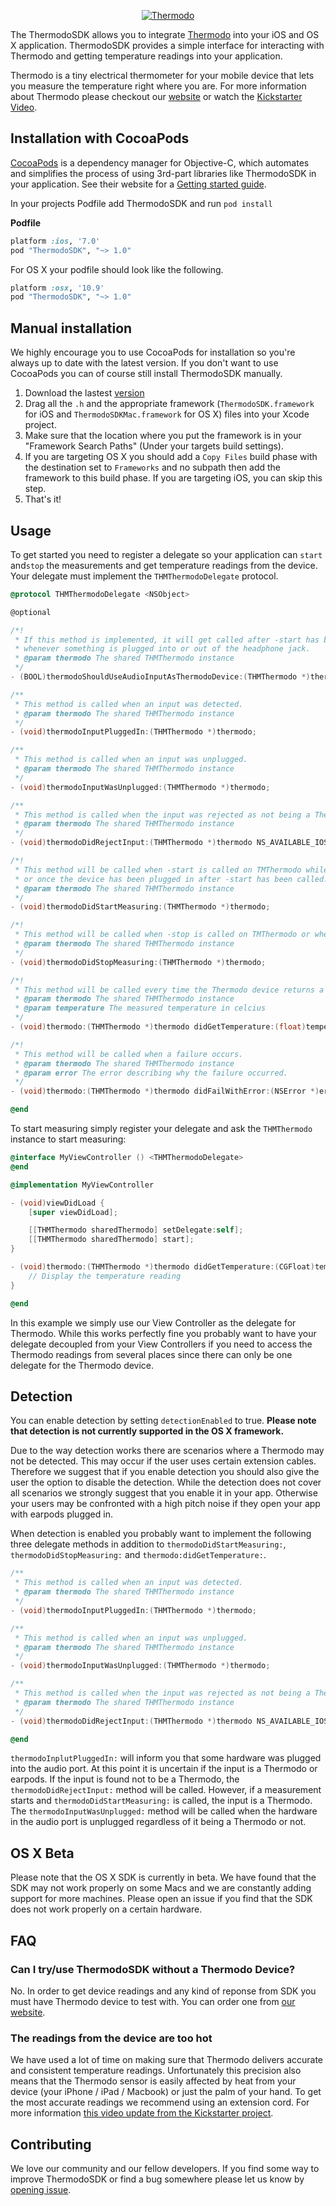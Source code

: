 <p align="center">
  <a href="http://developer.thermodo.com/"><img src="https://raw.githubusercontent.com/thermodo/ThermodoSDK-iOS/master/thermodo-logo.png" alt="Thermodo" title="Thermodo" /></a>
</p>

The ThermodoSDK allows you to integrate [Thermodo](http://thermodo.com) into your iOS and OS X application. ThermodoSDK provides a simple interface for interacting with Thermodo and getting temperature readings into your application.

Thermodo is a tiny electrical thermometer for your mobile device that lets you measure the temperature right where you are. For more information about Thermodo please checkout our [website](http://thermodo.com) or watch the [Kickstarter Video](http://www.kickstarter.com/projects/robocat/thermodo-the-tiny-thermometer-for-mobile-devices).

## Installation with CocoaPods

[CocoaPods](http://cocoapods.org) is a dependency manager for Objective-C, which automates and simplifies the process of using 3rd-part libraries like ThermodoSDK in your application. See their website for a [Getting started guide](http://docs.cocoapods.org/guides/installing_cocoapods.html).

In your projects Podfile add ThermodoSDK and run ``pod install``

**Podfile**
```ruby
platform :ios, '7.0'
pod "ThermodoSDK", "~> 1.0"
```

For OS X your podfile should look like the following.

```ruby
platform :osx, '10.9'
pod "ThermodoSDK", "~> 1.0"
```

## Manual installation

We highly encourage you to use CocoaPods for installation so you're always up to date with the latest version. If you don't want to use CocoaPods you can of course still install ThermodoSDK manually.

1. Download the lastest [version](https://github.com/thermodo/ThermodoSDK-iOS)
2. Drag all the ``.h`` and the appropriate framework (``ThermodoSDK.framework`` for iOS and ``ThermodoSDKMac.framework`` for OS X) files into your Xcode project.
3. Make sure that the location where you put the framework is in your "Framework Search Paths" (Under your targets build settings).
4. If you are targeting OS X you should add a ``Copy Files`` build phase with the destination set to ``Frameworks`` and no subpath then add the framework to this build phase. If you are targeting iOS, you can skip this step.
5. That's it!

## Usage

To get started you need to register a delegate so your application can ``start`` and``stop`` the measurements and get temperature readings from the device. Your delegate must implement the ``THMThermodoDelegate`` protocol.

```objectivec
@protocol THMThermodoDelegate <NSObject>

@optional

/*!
 * If this method is implemented, it will get called after -start has been called and
 * whenever something is plugged into or out of the headphone jack.
 * @param thermodo The shared THMThermodo instance
 */
- (BOOL)thermodoShouldUseAudioInputAsThermodoDevice:(THMThermodo *)thermodo;

/**
 * This method is called when an input was detected.
 * @param thermodo The shared THMThermodo instance
 */
- (void)thermodoInputPluggedIn:(THMThermodo *)thermodo;

/**
 * This method is called when an input was unplugged.
 * @param thermodo The shared THMThermodo instance
 */
- (void)thermodoInputWasUnplugged:(THMThermodo *)thermodo;

/**
 * This method is called when the input was rejected as not being a Thermodo.
 * @param thermodo The shared THMThermodo instance
 */
- (void)thermodoDidRejectInput:(THMThermodo *)thermodo NS_AVAILABLE_IOS(6_0);

/*!
 * This method will be called when -start is called on TMThermodo while the device is plugged in
 * or once the device has been plugged in after -start has been called.
 * @param thermodo The shared THMThermodo instance
 */
- (void)thermodoDidStartMeasuring:(THMThermodo *)thermodo;

/*!
 * This method will be called when -stop is called on TMThermodo or when the device is unplugged.
 * @param thermodo The shared THMThermodo instance
 */
- (void)thermodoDidStopMeasuring:(THMThermodo *)thermodo;

/*!
 * This method will be called every time the Thermodo device returns a new temperature reading.
 * @param thermodo The shared THMThermodo instance
 * @param temperature The measured temperature in celcius
 */
- (void)thermodo:(THMThermodo *)thermodo didGetTemperature:(float)temperature;

/*!
 * This method will be called when a failure occurs.
 * @param thermodo The shared THMThermodo instance
 * @param error The error describing why the failure occurred.
 */
- (void)thermodo:(THMThermodo *)thermodo didFailWithError:(NSError *)error NS_AVAILABLE_IOS(6_0);

@end
```

To start measuring simply register your delegate and ask the ``THMThermodo`` instance to start measuring:

```objectivec
@interface MyViewController () <THMThermodoDelegate>
@end

@implementation MyViewController

- (void)viewDidLoad {
	[super viewDidLoad];

	[[THMThermodo sharedThermodo] setDelegate:self];
	[[THMThermodo sharedThermodo] start];
}

- (void)thermodo:(THMThermodo *)thermodo didGetTemperature:(CGFloat)temperature {
	// Display the temperature reading
}

@end
```

In this example we simply use our View Controller as the delegate for Thermodo. While this works perfectly fine you probably want to have your delegate decoupled from your View Controllers if you need to access the Thermodo readings from several places since there can only be one delegate for the Thermodo device.

## Detection

You can enable detection by setting ``detectionEnabled`` to true. **Please note that detection is not currently supported in the OS X framework.**

Due to the way detection works there are scenarios where a Thermodo may not be detected. This may occur if the user uses certain extension cables. Therefore we suggest that if you enable detection you should also give the user the option to disable the detection.
While the detection does not cover all scenarios we strongly suggest that you enable it in your app. Otherwise your users may be confronted with a high pitch noise if they open your app with earpods plugged in.

When detection is enabled you probably want to implement the following three delegate methods in addition to ``thermodoDidStartMeasuring:``, ``thermodoDidStopMeasuring:`` and ``thermodo:didGetTemperature:``.

```objectivec
/**
 * This method is called when an input was detected.
 * @param thermodo The shared THMThermodo instance
 */
- (void)thermodoInputPluggedIn:(THMThermodo *)thermodo;

/**
 * This method is called when an input was unplugged.
 * @param thermodo The shared THMThermodo instance
 */
- (void)thermodoInputWasUnplugged:(THMThermodo *)thermodo;

/**
 * This method is called when the input was rejected as not being a Thermodo.
 * @param thermodo The shared THMThermodo instance
 */
- (void)thermodoDidRejectInput:(THMThermodo *)thermodo NS_AVAILABLE_IOS(6_0);

@end
```

``thermodoInplutPluggedIn:`` will inform you that some hardware was plugged into the audio port. At this point it is uncertain if the input is a Thermodo or earpods.
If the input is found not to be a Thermodo, the ``thermodoDidRejectInput:`` method will be called.
However, if a measurement starts and ``thermodoDidStartMeasuring:`` is called, the input is a Thermodo.
The ``thermodoInputWasUnplugged:`` method will be called when the hardware in the audio port is unplugged regardless of it being a Thermodo or not.

## OS X Beta

Please note that the OS X SDK is currently in beta. We have found that the SDK may not work properly on some Macs and we are constantly adding support for more machines. Please open an issue if you find that the SDK does not work properly on a certain hardware.

## FAQ

### Can I try/use ThermodoSDK without a Thermodo Device?

No. In order to get device readings and any kind of reponse from SDK you must have Thermodo device to test with. You can order one from [our website](http://thermodo.com).

### The readings from the device are too hot

We have used a lot of time on making sure that Thermodo delivers accurate and consistent temperature readings. Unfortunately this precision also means that the Thermodo
sensor is easily affected by heat from your device (your iPhone / iPad / Macbook) or just the palm of your hand. To get the most accurate readings we recommend using an extension cord. For more information [this video update from the Kickstarter project](http://vimeo.com/76458958).

## Contributing

We love our community and our fellow developers. If you find some way to improve ThermodoSDK or find a bug somewhere please let us know by [opening issue](https://github.com/thermodo/ThermodoSDK-iOS/issues/new).
